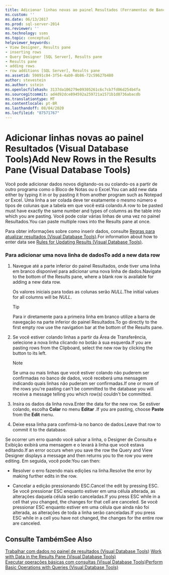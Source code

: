 ```yaml
---
title: Adicionar linhas novas ao painel Resultados (Ferramentas de Banco de Dados Visual) | Microsoft Docs
ms.custom: ''
ms.date: 06/13/2017
ms.prod: sql-server-2014
ms.reviewer: ''
ms.technology: ssms
ms.topic: conceptual
helpviewer_keywords:
- View Designer, Results pane
- inserting rows
- Query Designer [SQL Server], Results pane
- Results pane
- adding rows
- row additions [SQL Server], Results pane
ms.assetid: 59891c84-3f54-4ab9-8b86-72c59627b480
author: stevestein
ms.author: sstein
ms.openlocfilehash: 3137da106279e09305261c6c7cb7fd06d254b4fa
ms.sourcegitcommit: ad4d92dce894592a259721a1571b1d8736abacdb
ms.translationtype: MT
ms.contentlocale: pt-BR
ms.lasthandoff: 08/04/2020
ms.locfileid: "87571767"
---
```

# <a name="add-new-rows-in-the-results-pane-visual-database-tools"></a><span data-ttu-id="fff4e-102">Adicionar linhas novas ao painel Resultados (Visual Database Tools)</span><span class="sxs-lookup"><span data-stu-id="fff4e-102">Add New Rows in the Results Pane (Visual Database Tools)</span></span>
  <span data-ttu-id="fff4e-103">Você pode adicionar dados novos digitando-os ou colando-os a partir de outro programa como o Bloco de Notas ou o Excel.</span><span class="sxs-lookup"><span data-stu-id="fff4e-103">You can add new data either by typing it in or by pasting it from another program such as Notepad or Excel.</span></span> <span data-ttu-id="fff4e-104">Uma linha a ser colada deve ter exatamente o mesmo número e tipos de colunas que a tabela em que você está colando.</span><span class="sxs-lookup"><span data-stu-id="fff4e-104">A row to be pasted must have exactly the same number and types of columns as the table into which you are pasting.</span></span> <span data-ttu-id="fff4e-105">Você pode colar várias linhas de uma vez no painel Resultados.</span><span class="sxs-lookup"><span data-stu-id="fff4e-105">You can paste multiple rows into the Results pane at once.</span></span>  
  
 <span data-ttu-id="fff4e-106">Para obter informações sobre como inserir dados, consulte [Regras para atualizar resultados &#40;Visual Database Tools&#41;](visual-database-tools.md).</span><span class="sxs-lookup"><span data-stu-id="fff4e-106">For information about how to enter data see [Rules for Updating Results &#40;Visual Database Tools&#41;](visual-database-tools.md).</span></span>  
  
### <a name="to-add-a-new-data-row"></a><span data-ttu-id="fff4e-107">Para adicionar uma nova linha de dados</span><span class="sxs-lookup"><span data-stu-id="fff4e-107">To add a new data row</span></span>  
  
1.  <span data-ttu-id="fff4e-108">Navegue até a parte inferior do painel Resultados, onde tiver uma linha em branco disponível para adicionar uma nova linha de dados.</span><span class="sxs-lookup"><span data-stu-id="fff4e-108">Navigate to the bottom of the Results pane, where a blank row is available for adding a new data row.</span></span>  
  
     <span data-ttu-id="fff4e-109">Os valores iniciais para todas as colunas serão *NULL*.</span><span class="sxs-lookup"><span data-stu-id="fff4e-109">The initial values for all columns will be *NULL*.</span></span>  
  
    > [!TIP]  
    >  <span data-ttu-id="fff4e-110">Para ir diretamente para a primeira linha em branco utilize a barra de navegação na parte inferior do painel Resultados.</span><span class="sxs-lookup"><span data-stu-id="fff4e-110">To go directly to the first empty row use the navigation bar at the bottom of the Results pane.</span></span>  
  
2.  <span data-ttu-id="fff4e-111">Se você estiver colando linhas a partir da Área de Transferência, selecione a nova linha clicando no botão à sua esquerda.</span><span class="sxs-lookup"><span data-stu-id="fff4e-111">If you are pasting rows from the Clipboard, select the new row by clicking the button to its left.</span></span>  
  
    > [!NOTE]  
    >  <span data-ttu-id="fff4e-112">Se uma ou mais linhas que você estiver colando não puderem ser confirmadas no banco de dados, você receberá uma mensagem indicando quais linhas não puderam ser confirmadas.</span><span class="sxs-lookup"><span data-stu-id="fff4e-112">If one or more of the rows you're pasting can't be committed to the database you will receive a message telling you which row(s) couldn't be committed.</span></span>  
  
3.  <span data-ttu-id="fff4e-113">Insira os dados da linha nova.</span><span class="sxs-lookup"><span data-stu-id="fff4e-113">Enter the data for the new row.</span></span> <span data-ttu-id="fff4e-114">Se estiver colando, escolha **Colar** no menu **Editar** .</span><span class="sxs-lookup"><span data-stu-id="fff4e-114">If you are pasting, choose **Paste** from the **Edit** menu.</span></span>  
  
4.  <span data-ttu-id="fff4e-115">Deixe essa linha para confirmá-la no banco de dados.</span><span class="sxs-lookup"><span data-stu-id="fff4e-115">Leave that row to commit it to the database.</span></span>  
  
 <span data-ttu-id="fff4e-116">Se ocorrer um erro quando você salvar a linha, o Designer de Consulta e Exibição exibirá uma mensagem e o levará à linha que você estava editando.</span><span class="sxs-lookup"><span data-stu-id="fff4e-116">If an error occurs when you save the row the Query and View Designer displays a message and then returns you to the row you were editing.</span></span> <span data-ttu-id="fff4e-117">Em seguida, você pode:</span><span class="sxs-lookup"><span data-stu-id="fff4e-117">You can then:</span></span>  
  
-   <span data-ttu-id="fff4e-118">Resolver o erro fazendo mais edições na linha.</span><span class="sxs-lookup"><span data-stu-id="fff4e-118">Resolve the error by making further edits in the row.</span></span>  
  
-   <span data-ttu-id="fff4e-119">Cancelar a edição pressionando ESC.</span><span class="sxs-lookup"><span data-stu-id="fff4e-119">Cancel the edit by pressing ESC.</span></span> <span data-ttu-id="fff4e-120">Se você pressionar ESC enquanto estiver em uma célula alterada, as alterações daquela célula serão canceladas.</span><span class="sxs-lookup"><span data-stu-id="fff4e-120">If you press ESC while in a cell that you changed, the changes for that cell are canceled.</span></span> <span data-ttu-id="fff4e-121">Se você pressionar ESC enquanto estiver em uma célula que ainda não foi alterada, as alterações de toda a linha serão canceladas.</span><span class="sxs-lookup"><span data-stu-id="fff4e-121">If you press ESC while in a cell you have not changed, the changes for the entire row are canceled.</span></span>  
  
## <a name="see-also"></a><span data-ttu-id="fff4e-122">Consulte Também</span><span class="sxs-lookup"><span data-stu-id="fff4e-122">See Also</span></span>  
 <span data-ttu-id="fff4e-123">[Trabalhar com dados no painel de resultados &#40;Visual Database Tools&#41;](results-pane-visual-database-tools.md) </span><span class="sxs-lookup"><span data-stu-id="fff4e-123">[Work with Data in the Results Pane &#40;Visual Database Tools&#41;](results-pane-visual-database-tools.md) </span></span>  
 [<span data-ttu-id="fff4e-124">Executar operações básicas com consultas &#40;Visual Database Tools&#41;</span><span class="sxs-lookup"><span data-stu-id="fff4e-124">Perform Basic Operations with Queries &#40;Visual Database Tools&#41;</span></span>](perform-basic-operations-with-queries-visual-database-tools.md)  
  
  
